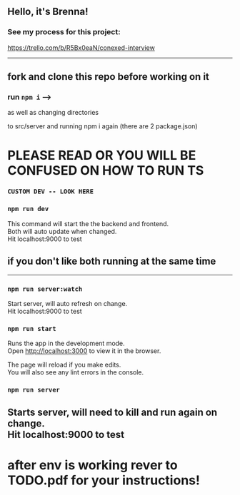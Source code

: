 ## Hello, it's Brenna! 
### See my process for this project:
https://trello.com/b/R5Bx0eaN/conexed-interview

--------------------

## fork and clone this repo before working on it

### run `npm i` -->

as well as changing directories 

to src/server and running npm i again (there are 2 package.json)

# PLEASE READ OR YOU WILL BE CONFUSED ON HOW TO RUN TS

### `CUSTOM DEV -- LOOK HERE`
### `npm run dev`

This command will start the the backend and frontend.\
Both will auto update when changed.\
Hit localhost:9000 to test

## if you don't like both running at the same time
-----------------------------
### `npm run server:watch`

Start server, will auto refresh on change.\
Hit localhost:9000 to test

### `npm run start`

Runs the app in the development mode.\
Open [http://localhost:3000](http://localhost:3000) to view it in the browser.

The page will reload if you make edits.\
You will also see any lint errors in the console.

### `npm run server`

Starts server, will need to kill and run again on change.\
Hit localhost:9000 to test
-----------------------------

# after env is working rever to TODO.pdf for your instructions!

